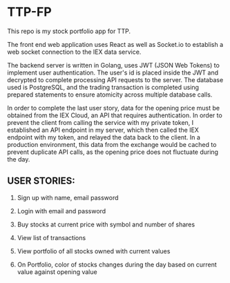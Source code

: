# TTP-FP

This repo is my stock portfolio app for TTP. 

The front end web application uses React as well as Socket.io to establish a web socket connection to the IEX data service.

The backend server is written in Golang, uses JWT (JSON Web Tokens) to implement user authentication. The user's id is placed inside the JWT and decrypted to complete processing API requests to the server. The database used is PostgreSQL, and the trading transaction is completed using prepared statements to ensure atomicity across multiple database calls.  

In order to complete the last user story, data for the opening price must be obtained from the IEX Cloud, an API that requires authentication. In order to prevent the client from calling the service with my private token, I established an API endpoint in my server, which then called the IEX endpoint with my token, and relayed the data back to the client.  In a production environment, this data from the exchange would be cached to prevent duplicate API calls, as the opening price does not fluctuate during the day.  

## USER STORIES:

1. Sign up with name, email password

2. Login with email and password 

3. Buy stocks at current price with symbol and number of shares 

4. View list of transactions 

5. View portfolio of all stocks owned with current values

6. On Portfolio, color of stocks changes during the day based on current value against opening value
